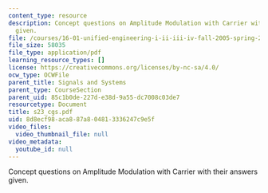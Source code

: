 ```yaml
---
content_type: resource
description: Concept questions on Amplitude Modulation with Carrier with their answers
  given.
file: /courses/16-01-unified-engineering-i-ii-iii-iv-fall-2005-spring-2006/8d8ecf98aca887a804813336247c9e5f_s23_cgs.pdf
file_size: 58035
file_type: application/pdf
learning_resource_types: []
license: https://creativecommons.org/licenses/by-nc-sa/4.0/
ocw_type: OCWFile
parent_title: Signals and Systems
parent_type: CourseSection
parent_uid: 85c1b0de-227d-e38d-9a55-dc7008c03de7
resourcetype: Document
title: s23_cgs.pdf
uid: 8d8ecf98-aca8-87a8-0481-3336247c9e5f
video_files:
  video_thumbnail_file: null
video_metadata:
  youtube_id: null
---
```

Concept questions on Amplitude Modulation with Carrier with their answers given.